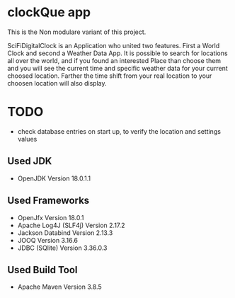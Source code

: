 # clockQue app

This is the Non modulare variant of this project.

SciFiDigitalClock is an Application who united two features. First a World Clock and second a Weather Data App.
It is possible to search for locations all over the world, and if you found an interested Place than choose them and you will see the current time and specific weather data for your current choosed location. Farther the time shift from your real location to your choosen location will also display.

# TODO
* check database entries on start up, to verify the location and settings values

## Used JDK
* OpenJDK               Version 18.0.1.1

## Used Frameworks
* OpenJfx               Version 18.0.1
* Apache Log4J (SLF4j)  Version 2.17.2
* Jackson Databind      Version 2.13.3
* JOOQ                  Version 3.16.6
* JDBC (SQlite)         Version 3.36.0.3

## Used Build Tool
* Apache Maven          Version 3.8.5
